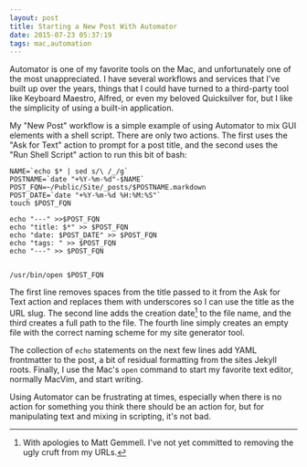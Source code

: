 ```yaml
---
layout: post
title: Starting a New Post With Automator
date: 2015-07-23 05:37:19
tags: mac,automation
---
```


Automator is one of my favorite tools on the Mac, and unfortunately one of the most unappreciated. I have several workflows and services that I've built up over the years, things that I could have turned to a third-party tool like Keyboard Maestro, Alfred, or even my beloved Quicksilver for, but I like the simplicity of using a built-in application. 

My "New Post" workflow is a simple example of using Automator to mix GUI elements with a shell script. There are only two actions. The first uses the "Ask for Text" action to prompt for a post title, and the second uses the "Run Shell Script" action to run this bit of bash: 

	NAME=`echo $* | sed s/\ /_/g`
	POSTNAME=`date "+%Y-%m-%d"-$NAME`
	POST_FQN=~/Public/Site/_posts/$POSTNAME.markdown
	POST_DATE=`date "+%Y-%m-%d %H:%M:%S"`
	touch $POST_FQN

	echo "---" >>$POST_FQN
	echo "title: $*" >> $POST_FQN
	echo "date: $POST_DATE" >> $POST_FQN
	echo "tags: " >> $POST_FQN
	echo "---" >> $POST_FQN


	/usr/bin/open $POST_FQN


The first line removes spaces from the title passed to it from the Ask for Text action and replaces them with underscores so I can use the title as the URL slug. The second line adds the creation date[^1] to the file name, and the third creates a full path to the file. The fourth line simply creates an empty file with the correct naming scheme for my site generator tool. 

The collection of `echo` statements on the next few lines add YAML frontmatter to the post, a bit of residual formatting from the sites Jekyll roots. Finally, I use the Mac's `open` command to start my favorite text editor, normally MacVim, and start writing. 

Using Automator can be frustrating at times, especially when there is no action for something you think there should be an action for, but for manipulating text and mixing in scripting, it's not bad.  



[^1]: With apologies to Matt Gemmell. I've not yet committed to removing the ugly cruft from my URLs. 


